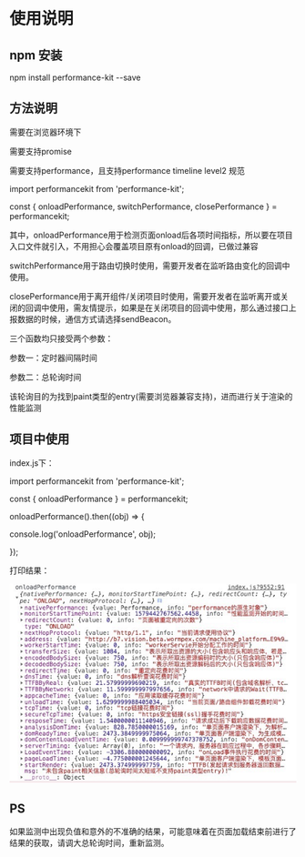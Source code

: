 # 使用说明
## npm 安装
npm install performance-kit --save
## 方法说明
需要在浏览器环境下

需要支持promise

需要支持performance，且支持performance timeline level2 规范

import performancekit from 'performance-kit';

const { onloadPerformance, switchPerformance, closePerformance } = performancekit;

其中，onloadPerformance用于检测页面onload后各项时间指标，所以要在项目入口文件就引入，不用担心会覆盖项目原有onload的回调，已做过兼容

switchPerformance用于路由切换时使用，需要开发者在监听路由变化的回调中使用。

closePerformance用于离开组件/关闭项目时使用，需要开发者在监听离开或关闭的回调中使用，需友情提示，如果是在关闭项目的回调中使用，那么通过接口上报数据的时候，通信方式请选择sendBeacon。

三个函数均只接受两个参数：

参数一：定时器间隔时间

参数二：总轮询时间

该轮询目的为找到paint类型的entry(需要浏览器兼容支持)，进而进行关于渲染的性能监测
## 项目中使用
index.js下：

import performancekit from 'performance-kit';

const { onloadPerformance } = performancekit;

onloadPerformance().then((obj) => {

  console.log('onloadPerformance', obj);

});

打印结果：

![log](https://github.com/IndifferenceDoll/performanceKit/raw/master/asset/log.jpg)

## PS
如果监测中出现负值和意外的不准确的结果，可能意味着在页面加载结束前进行了结果的获取，请调大总轮询时间，重新监测。